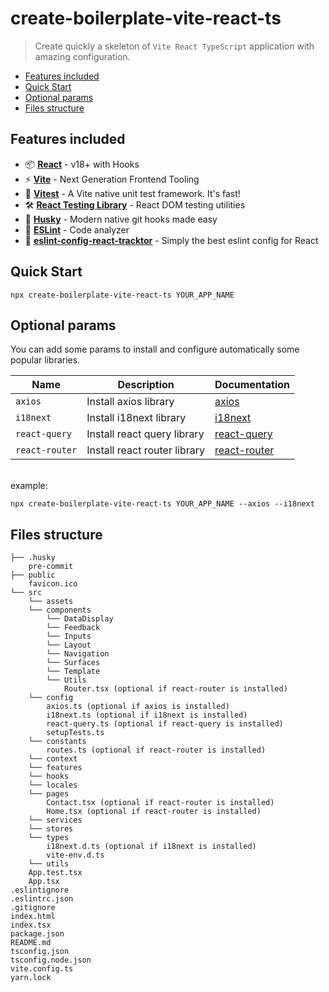 # create-boilerplate-vite-react-ts

> Create quickly a skeleton of `Vite React TypeScript`
application with amazing configuration.

- [Features included](#Features-included)
- [Quick Start](#Quick-Start)
- [Optional params](#Optional-params)
- [Files structure](#Files-structure)

## Features included

- 📦 **[React](https://fr.reactjs.org)** - v18+ with Hooks
- ⚡️ **[Vite](https://vitejs.dev)** - Next Generation Frontend Tooling
- 🚀 **[Vitest](https://vitest.dev)** - A Vite native unit test framework. It's fast!
- 🛠️ **[React Testing Library](https://testing-library.com/docs/react-testing-library/intro)** - React DOM testing
  utilities
- 🐶 **[Husky](https://typicode.github.io/husky)** - Modern native git hooks made easy
- 📐 **[ESLint](https://eslint.org)** - Code analyzer
- 🚜 **[eslint-config-react-tracktor](https://www.npmjs.com/package/eslint-config-react-tracktor)** - Simply the best eslint config for React

## Quick Start

```console
npx create-boilerplate-vite-react-ts YOUR_APP_NAME
```

## Optional params

You can add some params to install and configure automatically
some popular libraries.

| Name           | Description                  | Documentation                                   |
|----------------|------------------------------|-------------------------------------------------|
| `axios`        | Install axios library        | [axios](https://axios-http.com/fr/docs/intro)   |
| `i18next`      | Install i18next library      | [i18next](https://www.i18next.com)              |
| `react-query`  | Install react query library  | [react-query](https://react-query.tanstack.com) |
| `react-router` | Install react router library | [react-router](https://reactrouter.com)         |
<br>
example:

```console
npx create-boilerplate-vite-react-ts YOUR_APP_NAME --axios --i18next
```

## Files structure

```
├── .husky
    pre-commit
├── public
    favicon.ico
└── src
    └── assets
    └── components
        └── DataDisplay
        └── Feedback
        └── Inputs
        └── Layout
        └── Navigation
        └── Surfaces
        └── Template
        └── Utils
            Router.tsx (optional if react-router is installed)
    └── config
        axios.ts (optional if axios is installed)
        i18next.ts (optional if i18next is installed)
        react-query.ts (optional if react-query is installed)
        setupTests.ts
    └── constants
        routes.ts (optional if react-router is installed)
    └── context
    └── features
    └── hooks
    └── locales
    └── pages
        Contact.tsx (optional if react-router is installed)
        Home.tsx (optional if react-router is installed)
    └── services
    └── stores
    └── types
        i18next.d.ts (optional if i18next is installed)
        vite-env.d.ts
    └── utils
    App.test.tsx
    App.tsx
.eslintignore
.eslintrc.json
.gitignore
index.html
index.tsx
package.json
README.md
tsconfig.json
tsconfig.node.json
vite.config.ts
yarn.lock
```
